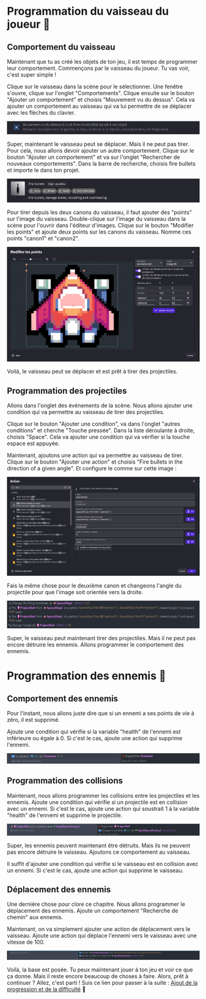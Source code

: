 # Programmation du vaisseau du joueur 🚀

## Comportement du vaisseau

Maintenant que tu as créé les objets de ton jeu, il est temps de programmer leur comportement. Commençons par le vaisseau du joueur. Tu vas voir, c'est super simple !

Clique sur le vaisseau dans la scène pour le sélectionner. Une fenêtre s'ouvre, clique sur l'onglet "Comportements". Clique ensuite sur le bouton "Ajouter un comportement" et choisis "Mouvement vu du dessus". Cela va ajouter un comportement au vaisseau qui va lui permettre de se déplacer avec les flèches du clavier.

![comportement-mouvement](images/comportement-mouvement.png)

Super, maintenant le vaisseau peut se déplacer. Mais il ne peut pas tirer. Pour cela, nous allons devoir ajouter un autre comportement. Clique sur le bouton "Ajouter un comportement" et va sur l'onglet "Rechercher de nouveaux comportements". Dans la barre de recherche, choisis fire bullets et importe le dans ton projet.

![comportement-fire-bullets](images/comportement-fire-bullets.png)

Pour tirer depuis les deux canons du vaisseau, il faut ajouter des "points" sur l'image du vaisseau. Double-clique sur l'image du vaisseau dans la scène pour l'ouvrir dans l'éditeur d'images. Clique sur le bouton "Modifier les points" et ajoute deux points sur les canons du vaisseau. Nomme ces points "canon1" et "canon2".

![points](images/points.png)

Voilà, le vaisseau peut se déplacer et est prêt à tirer des projectiles.

## Programmation des projectiles

Allons dans l'onglet des événements de la scène. Nous allons ajouter une condition qui va permettre au vaisseau de tirer des projectiles.

Clique sur le bouton "Ajouter une condition", va dans l'onglet "autres conditions" et cherche "Touche pressée". Dans la liste déroulante à droite, choisis "Space". Cela va ajouter une condition qui va vérifier si la touche espace est appuyée.

Maintenant, ajoutons une action qui va permettre au vaisseau de tirer. Clique sur le bouton "Ajouter une action" et choisis "Fire bullets in the direction of a given angle". Et configure le comme sur cette image :

![fire-bullet](images/fire-bullet.png)

Fais la même chose pour le deuxième canon et changeons l'angle du projectile pour que l'image soit orientée vers la droite.

![resultat-programmation-vaisseau](images/resultat-programmation-vaisseau.png)

Super, le vaisseau peut maintenant tirer des projectiles. Mais il ne peut pas encore détruire les ennemis. Allons programmer le comportement des ennemis.

# Programmation des ennemis 👾

## Comportement des ennemis

Pour l'instant, nous allons juste dire que si un ennemi a ses points de vie à zéro, il est supprimé.

Ajoute une condition qui vérifie si la variable "health" de l'ennemi est inférieure ou égale à 0. Si c'est le cas, ajoute une action qui supprime l'ennemi.

![suppr-enemy](images/suppr-enemy.png)

## Programmation des collisions

Maintenant, nous allons programmer les collisions entre les projectiles et les ennemis. Ajoute une condition qui vérifie si un projectile est en collision avec un ennemi. Si c'est le cas, ajoute une action qui soustrait 1 à la variable "health" de l'ennemi et supprime le projectile.

![projectile-on-enemy](images/projectile-on-enemy.png)

Super, les ennemis peuvent maintenant être détruits. Mais ils ne peuvent pas encore détruire le vaisseau. Ajoutons ce comportement au vaisseau.

Il suffit d'ajouter une condition qui vérifie si le vaisseau est en collision avec un ennemi. Si c'est le cas, ajoute une action qui supprime le vaisseau.

## Déplacement des ennemis

Une dernière chose pour clore ce chapitre. Nous allons programmer le déplacement des ennemis. Ajoute un comportement "Recherche de chemin" aux ennemis.

Maintenant, on va simplement ajouter une action de déplacement vers le vaisseau. Ajoute une action qui déplace l'ennemi vers le vaisseau avec une vitesse de 100.

![deplacement-ennemi](images/deplacement-ennemi.png)

Voilà, la base est posée. Tu peux maintenant jouer à ton jeu et voir ce que ça donne. Mais il reste encore beaucoup de choses à faire. Alors, prêt à continuer ? Allez, c'est parti ! Suis ce lien pour passer à la suite : [Ajout de la progression et de la difficulté](04_progression_difficulte.md) 🎉
